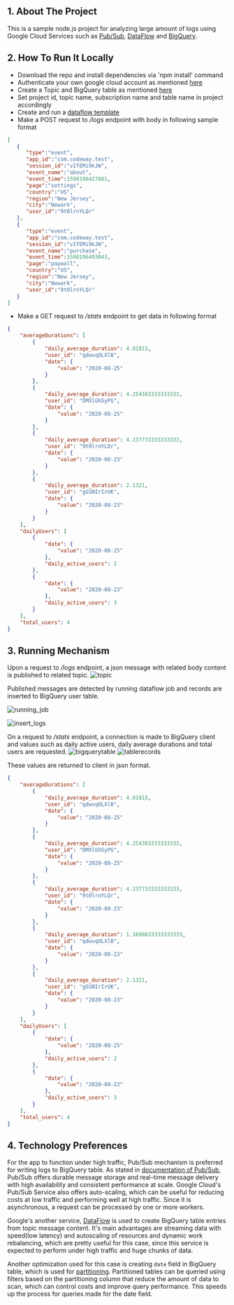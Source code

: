 ## 1. About The Project

This is a sample node.js project for analyzing large amount of logs using Google Cloud Services such as [Pub/Sub](https://cloud.google.com/pubsub/docs/overview), [DataFlow](https://cloud.google.com/dataflow) and [BigQuery](https://cloud.google.com/bigquery).

## 2. How To Run It Locally

* Download the repo and install dependencies via 'npm install' command
* Authenticate your own google cloud account as mentioned [here](https://cloud.google.com/docs/authentication/getting-started)
* Create a Topic and BigQuery table as mentioned [here](https://cloud.google.com/dataflow/docs/samples/join-streaming-data-with-sql)
* Set project id, topic name, subscription name and table name in project accordingly
* Create and run a [dataflow template](https://cloud.google.com/dataflow/docs/concepts/dataflow-templates)
* Make a POST request to _/logs_ endpoint with body in following sample format
```json
[
   {
      "type":"event",
      "app_id":"com.codeway.test",
      "session_id":"vIfEMi9kJW",
      "event_name":"about",
      "event_time":1598196427881,
      "page":"settings",
      "country":"US",
      "region":"New Jersey",
      "city":"Newark",
      "user_id":"9t0lrnYLQr"
   },
   {
      "type":"event",
      "app_id":"com.codeway.test",
      "session_id":"vIfEMi9kJW",
      "event_name":"purchase",
      "event_time":1598196493043,
      "page":"paywall",
      "country":"US",
      "region":"New Jersey",
      "city":"Newark",
      "user_id":"9t0lrnYLQr"
   }
]
```
* Make a GET request to _/stats_ endpoint to get data in following format
```json
{
    "averageDurations": [
        {
            "daily_average_duration": 4.01815,
            "user_id": "qdwvqOLXlB",
            "date": {
                "value": "2020-08-25"
            }
        },
        {
            "daily_average_duration": 4.254383333333333,
            "user_id": "DMXlGh5yPG",
            "date": {
                "value": "2020-08-25"
            }
        },
        {
            "daily_average_duration": 4.237733333333333,
            "user_id": "9t0lrnYLQr",
            "date": {
                "value": "2020-08-23"
            }
        },
        {
            "daily_average_duration": 2.1321,
            "user_id": "gGSNIrIrUK",
            "date": {
                "value": "2020-08-23"
            }
        }
    ],
    "dailyUsers": [
        {
            "date": {
                "value": "2020-08-25"
            },
            "daily_active_users": 2
        },
        {
            "date": {
                "value": "2020-08-23"
            },
            "daily_active_users": 3
        }
    ],
    "total_users": 4
}
```
## 3. Running Mechanism

Upon a request to _/logs_ endpoint, a json message with related body content is published to related topic. 
![topic](https://user-images.githubusercontent.com/25663377/119144687-959ace80-ba51-11eb-8226-19dc6ba7f467.JPG)

Published messages are detected by running dataflow job and records are inserted to BigQuery user table.

![running_job](https://user-images.githubusercontent.com/25663377/119144460-5a000480-ba51-11eb-9117-dfb8fef863ee.JPG)

![insert_logs](https://user-images.githubusercontent.com/25663377/119144403-4bb1e880-ba51-11eb-9c22-9aac8916733b.JPG)


On a request to _/stats_ endpoint, a connection is made to BigQuery client and values such as daily active users, daily average durations and total users are requested.
![bigquerytable](https://user-images.githubusercontent.com/25663377/119144890-cda21180-ba51-11eb-85a9-0aa4f37b21cd.JPG)
![tablerecords](https://user-images.githubusercontent.com/25663377/119144896-cf6bd500-ba51-11eb-9877-6f4f642c9063.JPG)


These values are returned to client in json format.
```json
{
    "averageDurations": [
        {
            "daily_average_duration": 4.01815,
            "user_id": "qdwvqOLXlB",
            "date": {
                "value": "2020-08-25"
            }
        },
        {
            "daily_average_duration": 4.254383333333333,
            "user_id": "DMXlGh5yPG",
            "date": {
                "value": "2020-08-25"
            }
        },
        {
            "daily_average_duration": 4.237733333333333,
            "user_id": "9t0lrnYLQr",
            "date": {
                "value": "2020-08-23"
            }
        },
        {
            "daily_average_duration": 1.1690833333333333,
            "user_id": "qdwvqOLXlB",
            "date": {
                "value": "2020-08-23"
            }
        },
        {
            "daily_average_duration": 2.1321,
            "user_id": "gGSNIrIrUK",
            "date": {
                "value": "2020-08-23"
            }
        }
    ],
    "dailyUsers": [
        {
            "date": {
                "value": "2020-08-25"
            },
            "daily_active_users": 2
        },
        {
            "date": {
                "value": "2020-08-23"
            },
            "daily_active_users": 3
        }
    ],
    "total_users": 4
}
```

## 4. Technology Preferences

For the app to function under high traffic, Pub/Sub mechanism is preferred for writing logs to BigQuery table. As stated in [documentation of Pub/Sub](https://cloud.google.com/pubsub/docs/overview), Pub/Sub offers durable message storage and real-time message delivery with high availability and consistent performance at scale. Google Cloud's Pub/Sub Service also offers auto-scaling, which can be useful for reducing costs at low traffic and performing well at high traffic. Since it is asynchronous, a request can be processed by one or more workers.

Google's another service, [DataFlow](https://cloud.google.com/dataflow) is used to create BigQuery table entries from topic message content. It's main advantages are streaming data with speed(low latency) and autoscaling of resources and dynamic work rebalancing, which are pretty useful for this case, since this service is expected to perform under high traffic and huge chunks of data.

Another optimization used for this case is creating `date` field in BigQuery table, which is used for [partitioning](https://cloud.google.com/bigquery/docs/partitioned-tables). Partitioned tables can be queried using filters based on the partitioning column that reduce the amount of data to scan, which can control costs and improve query performance. This speeds up the process for queries made for the date field.
